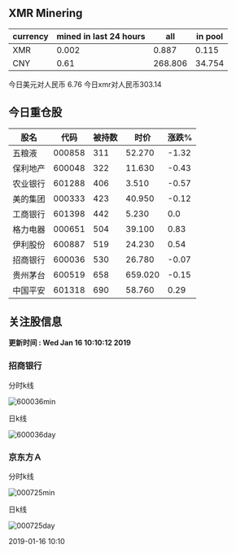 ## XMR Minering

|currency|mined in last 24 hours|all|in pool|
|---|---|---|---|
|XMR|0.002|0.887|0.115|
|CNY|0.61|268.806|34.754|

今日美元对人民币 6.76	今日xmr对人民币303.14


## 今日重仓股 

|股名|代码|被持数|时价|涨跌%|
|---|---|---|---|---|
|五粮液|000858|311|52.270|-1.32|
|保利地产|600048|322|11.630|-0.43|
|农业银行|601288|406|3.510|-0.57|
|美的集团|000333|423|40.950|-0.12|
|工商银行|601398|442|5.230|0.0|
|格力电器|000651|504|39.100|0.83|
|伊利股份|600887|519|24.230|0.54|
|招商银行|600036|530|26.780|-0.07|
|贵州茅台|600519|658|659.020|-0.15|
|中国平安|601318|690|58.760|0.29|

## 关注股信息
**更新时间 : Wed Jan 16 10:10:12 2019**
### 招商银行 
分时k线

![600036min](http://image.sinajs.cn/newchart/min/n/sh600036.gif)

日k线

![600036day](http://image.sinajs.cn/newchart/daily/n/sh600036.gif)

### 京东方Ａ 
分时k线

![000725min](http://image.sinajs.cn/newchart/min/n/sz000725.gif)

日k线

![000725day](http://image.sinajs.cn/newchart/daily/n/sz000725.gif)

2019-01-16 10:10